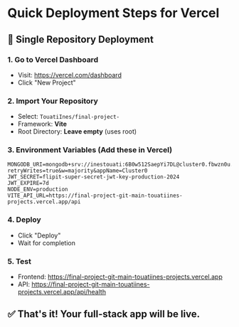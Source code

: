 # Quick Deployment Steps for Vercel

## 🚀 Single Repository Deployment

### 1. Go to Vercel Dashboard
- Visit: https://vercel.com/dashboard
- Click "New Project"

### 2. Import Your Repository
- Select: `TouatiInes/final-project-`
- Framework: **Vite**
- Root Directory: **Leave empty** (uses root)

### 3. Environment Variables (Add these in Vercel)
```
MONGODB_URI=mongodb+srv://inestouati:6B0w512SaepYi7DL@cluster0.fbwzn0u.mongodb.net/?retryWrites=true&w=majority&appName=Cluster0
JWT_SECRET=flipit-super-secret-jwt-key-production-2024
JWT_EXPIRE=7d
NODE_ENV=production
VITE_API_URL=https://final-project-git-main-touatiines-projects.vercel.app/api
```

### 4. Deploy
- Click "Deploy"
- Wait for completion

### 5. Test
- Frontend: https://final-project-git-main-touatiines-projects.vercel.app
- API: https://final-project-git-main-touatiines-projects.vercel.app/api/health

## ✅ That's it! Your full-stack app will be live.
